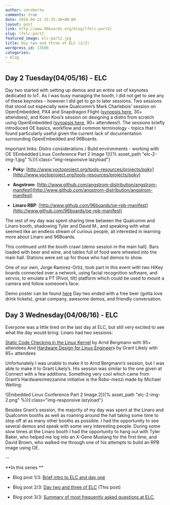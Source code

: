 ```yaml
---
author: sdrobertw
comments: true
date: 2016-04-22 15:35:30+00:00
layout: post
link: http://www.96boards.org/blog/lfelc-part2/
slug: lfelc-part2
featured_image: elc-part2.jpg
title: Day two and three of ELC (2/3)
wordpress_id: 13580
categories:
- blog
---
```


## Day 2 Tuesday(04/05/16) - ELC


Day two started with setting up demos and an entire set of keynotes dedicated to IoT. As I was busy managing the booth, I did not get to see any of these keynotes - however I did get to go to later sessions. Two sessions that stood out especially were Qualcomm’s Mark Charlebois’ session on OpenEmbedded, PX4 and Snapdragon Flight ([synopsis here](http://sched.co/6DAf), 30+ attendees), and Koen Kooi’s session on designing a distro from scratch using OpenEmbedded ([synopsis here](http://sched.co/6DAM), 90+ attendees!). The sessions briefly introduced OE basics, workflow and common terminology - topics that I found particularly useful given the current lack of documentation surrounding OpenEmbedded and 96Boards.

Important links: Distro considerations / Build environments - working with OE
![Embedded Linux Conference Part 2 Image 1]({% asset_path "elc-2-img-1.jpg" %}){:class="img-responsive lazyload"}




  * **Poky**: [http://www.yoctoproject.org/tools-resources/projects/poky](http://www.yoctoproject.org/tools-resources/projects/poky)


  * **Angstrom**: [http://www.github.com/angstrom-distribution/angstrom-manifest](http://www.github.com/angstrom-distribution/angstrom-manifest)


  * **Linaro RBP**: [http://www.github.com/96boards/oe-rpb-manifest](http://www.github.com/96boards/oe-rpb-manifest)


The rest of my day was spent sharing time between the Qualcomm and Linaro booth, shadowing Tyler and David M., and speaking with what seemed like an endless stream of curious people, all interested in learning more about Linaro and 96Boards.

This continued until the booth crawl (demo session in the main hall). Bars loaded with beer and wine, and tables full of food were wheeled into the main hall. Stations were set up for those who had demos to show.

One of our own, Jorge Ramirez-Ortiz, took part in this event with two HiKey boards connected over a network, using facial recognition software, and servos, to emulate a PT (Pivot, tilt) platform which could be used to mount a camera and follow someone’s face:

Demo poster can be found [here](https://www.dropbox.com/s/13v6v20eai5kyaw/Screen%20Shot%202016-04-18%20at%207.32.46%20AM.png?dl=0)
Day two ended with a free beer (gotta love drink tickets), great company, awesome demos, and friendly conversation.


## Day 3 Wednesday(04/06/16) - ELC


Everyone was a little tired on the last day at ELC, but still very excited to see what the day would bring. Linaro had two sessions:

[Static Code Checking in the Linux Kernel](http://sched.co/6DAc) by Arnd Bergmann with 95+ attendees
And
[Hardware Design for Linux Engineer](http://sched.co/6DAu)s by Grant Likely with 85+ attendees

Unfortunately I was unable to make it to Arnd Bergmann’s session, but I was able to make it to Grant Likely’s. His session was similar to the one given at Connect with a few additions. Something very cool which came from Grant’s Hardware/mezzanine initiative is the Robo-mezzi made by Michael Welling:

![Embedded Linux Conference Part 2 Image 2]({% asset_path "elc-2-img-2.png" %}){:class="img-responsive lazyload"}


Besides Grant’s session, the majority of my day was spent at the Linaro and Qualcomm booths as well as roaming around the hall taking some time to stop off at as many other booths as possible. I had the opportunity to see several demos and speak with some very interesting people. During some slow times at the Linaro booth I had the opportunity to hang out with Tyler Baker, who helped me log into an X-Gene Mustang for the first time, and David Brown, who walked me through one of his attempts to build an RPB image using OE.

--

**In this series **




  * Blog post 1/3: [Brief intro to ELC and day one](/blog/lfelc-part1/)


  * Blog post 2/3: [Day two and three of ELC](/blog/lfelc-part2/) (This post)


  * Blog post 3/3: [Summary of most frequently asked questions at ELC ](/blog/lfelc-part3/)
